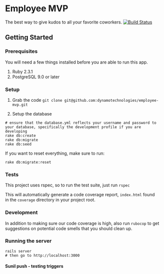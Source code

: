 # Employee MVP
The best way to give kudos to all your favorite coworkers.
[![Build Status](https://travis-ci.org/dynamotechnologies/employee-mvp.svg?branch=master)](https://travis-ci.org/dynamotechnologies/employee-mvp)

## Getting Started

### Prerequisites
You will need a few things installed before you are able to run this app.

1.  Ruby 2.3.1 
2.  PostgreSQL 9.0 or later

### Setup
1.  Grab the code
`git clone git@github.com:dynamotechnologies/employee-mvp.git`

2.  Setup the database
```
# ensure that the database.yml reflects your username and password to your database, specifically the development profile if you are developing
rake db:create
rake db:migrate
rake db:seed
```

If you want to reset everything, make sure to run: 
```
rake db:migrate:reset
```

### Tests
This project uses rspec, so to run the test suite, just run 
`rspec`

This will automatically generate a code coverage report, `index.html` found in the `coverage` directory in your project root. 

### Development
In addition to making sure our code coverage is high, also run `rubocop` to get suggestions on potential code smells that you should clean up.


### Running the server
```
rails server
# then go to http://localhost:3000
```

#### Sunil push - testing triggers

